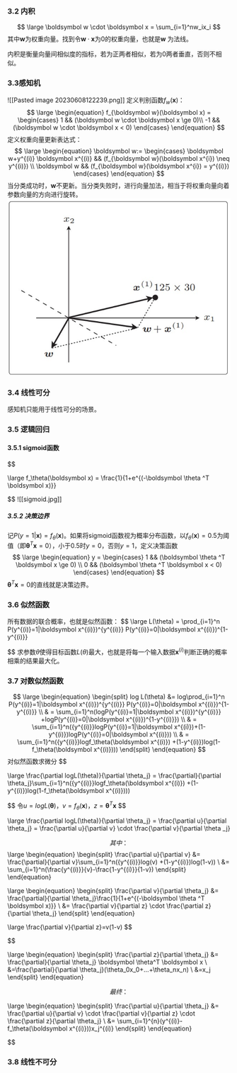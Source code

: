 ### 3.2 内积
$$
\large \boldsymbol w \cdot \boldsymbol x = \sum_{i=1}^nw_ix_i
$$
其中$\boldsymbol w$为权重向量。找到令$\boldsymbol w \cdot \boldsymbol x$为0的权重向量，也就是$\boldsymbol w$ 为法线。

内积是衡量向量间相似度的指标，若为正两者相似，若为0两者垂直，否则不相似。

### 3.3感知机
![[Pasted image 20230608122239.png]]
定义判别函数$f_w(\boldsymbol x)$：
$$
\large
\begin{equation}
f_{\boldsymbol w}(\boldsymbol x) = 
\begin{cases}
1 && (\boldsymbol w \cdot \boldsymbol x \ge 0)\\
-1 && (\boldsymbol w \cdot \boldsymbol x < 0)
\end{cases}
\end{equation}
$$
定义权重向量更新表达式：
$$
\large
\begin{equation} 
\boldsymbol w:=
\begin{cases}
\boldsymbol w+y^{(i)} \boldsymbol x^{(i)} && (f_{\boldsymbol w}(\boldsymbol 
x^{i}) \neq y^{(i)}) \\
\boldsymbol w && (f_{\boldsymbol w}(\boldsymbol x^{i}) = y^{(i)})
\end{cases} 
\end{equation} 
$$
当分类成功时，$\boldsymbol  w$不更新。当分类失败时，进行向量加法，相当于将权重向量向着参数向量的方向进行旋转。
![](../../2.jpg)
### 3.4 线性可分

感知机只能用于线性可分的场景。

### 3.5 逻辑回归

#### 3.5.1 sigmoid函数
$$

\large f_\theta(\boldsymbol x) = \frac{1}{1+e^{(-\boldsymbol \theta ^T \boldsymbol x)}}

$$
![[sigmoid.jpg]]
##### 3.5.2 决策边界

记$P(y=1| \boldsymbol x) = f_\theta (\boldsymbol x)$。如果将sigmoid函数视为概率分布函数，以$f_\theta (\boldsymbol x)=0.5$为阈值（即$\boldsymbol \theta ^T \boldsymbol x=0$），小于0.5时$y=0$，否则$y=1$，定义决策函数
$$
\large 
\begin{equation} 
y = 
\begin{cases} 
1 && (\boldsymbol \theta ^T \boldsymbol x \ge 0) \\
0 && (\boldsymbol \theta ^T \boldsymbol x < 0)
\end{cases} 
\end{equation} 
$$
$\boldsymbol \theta ^T \boldsymbol x = 0$的直线就是决策边界。

### 3.6 似然函数

所有数据的联合概率，也就是似然函数：
$$
\large
L(\theta) = \prod_{i=1}^n P(y^{(i)}=1|\boldsymbol x^{(i)})^{y^{(i)}} P(y^{(i)}=0|\boldsymbol x^{(i)})^{1-y^{(i)}}

$$
求参数$\theta$使得目标函数$L(\theta)$最大，也就是将每一个输入数据$\boldsymbol x^{(i)}$判断正确的概率相乘的结果最大化。

### 3.7 对数似然函数
$$
\large
\begin{equation}
\begin{split}
log L(\theta) &= log\prod_{i=1}^n P(y^{(i)}=1|\boldsymbol x^{(i)})^{y^{(i)}} P(y^{(i)}=0|\boldsymbol x^{(i)})^{1-y^{(i)}} \\
& = \sum_{i=1}^n(logP(y^{(i)}=1|\boldsymbol x^{(i)})^{y^{(i)}} +logP(y^{(i)}=0|\boldsymbol x^{(i)})^{1-y^{(i)}}) \\
& = \sum_{i=1}^n({y^{(i)}}logP(y^{(i)}=1|\boldsymbol x^{(i)})+(1-y^{(i)})logP(y^{(i)}=0|\boldsymbol x^{(i)})) \\
& = \sum_{i=1}^n({y^{(i)}}logf_\theta(\boldsymbol x^{(i)}) +(1-y^{(i)})log(1-f_\theta(\boldsymbol x^{(i)})))
\end{split}
\end{equation} 
$$
对似然函数求微分
$$

\large 
\frac{\partial logL(\theta)}{\partial \theta_j} = \frac{\partial}{\partial \theta_j}\sum_{i=1}^n({y^{(i)}}logf_\theta(\boldsymbol x^{(i)}) +(1-y^{(i)})log(1-f_\theta(\boldsymbol x^{(i)})))

$$
令$u = logL(\boldsymbol \theta)，v = f_\theta(\boldsymbol x)$，$z=\boldsymbol \theta^T \boldsymbol x$
$$

\large
\frac{\partial logL(\theta)}{\partial \theta_j} = \frac{\partial u}{\partial \theta_j} = \frac{\partial u}{\partial v} \cdot \frac{\partial v}{\partial \theta _j}

$$
其中：
$$
\large 
\begin{equation}
\begin{split} 
\frac{\partial u}{\partial v} &= \frac{\partial}{\partial v}\sum_{i=1}^n({y^{(i)}}log(v) +(1-y^{(i)})log(1-v)) \\
&= \sum_{i=1}^n(\frac{y^{(i)}}{v}-\frac{1-y^{(i)}}{1-v})
\end{split} 
\end{equation} 
$$
$$

\large 
\begin{equation} 
\begin{split} 
\frac{\partial v}{\partial \theta_j} &= \frac{\partial}{\partial \theta_j}\frac{1}{1+e^{(-\boldsymbol \theta ^T \boldsymbol x)}} \\
&= \frac{\partial v}{\partial z} \cdot \frac{\partial z}{\partial \theta_j}
\end{split} 
\end{equation} 

$$
$$
\large
\frac{\partial v}{\partial z}=v(1-v)
$$

$$

\large 
\begin{equation} 
\begin{split} 
\frac{\partial z}{\partial \theta_j} &= \frac{\partial}{\partial \theta_j} \boldsymbol \theta^T \boldsymbol x \\
&=\frac{\partial}{\partial \theta_j}(\theta_0x_0+...+\theta_nx_n) \\
&=x_j
\end{split} 
\end{equation} 

$$
最终：
$$

\large
\begin{equation} 
\begin{split} 
\frac{\partial u}{\partial \theta_j} &= \frac{\partial u}{\partial v} \cdot \frac{\partial v}{\partial z} \cdot \frac{\partial z}{\partial \theta_j} \\
&= \sum_{i=1}^{n}(y^{(i)}-f_\theta(\boldsymbol x^{(i)}))x_j^{(i)}
\end{split} 
\end{equation} 

$$

### 3.8 线性不可分

